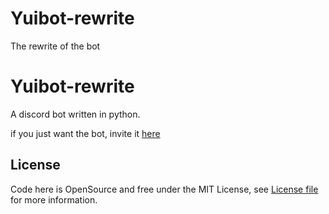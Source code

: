 # Yuibot-rewrite
The rewrite of the bot



# Yuibot-rewrite
A discord bot written in python.

if you just want the bot, invite it [here](https://discordapp.com/oauth2/authorize?client_id=456910763504697363&scope=bot&permissions=8)

## License
Code here is OpenSource and free under the MIT License, see [License file](LICENSE) for more information.
